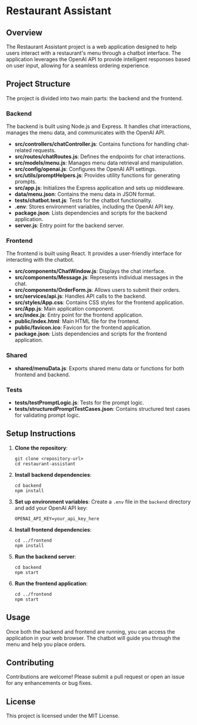 # Restaurant Assistant

## Overview
The Restaurant Assistant project is a web application designed to help users interact with a restaurant's menu through a chatbot interface. The application leverages the OpenAI API to provide intelligent responses based on user input, allowing for a seamless ordering experience.

## Project Structure
The project is divided into two main parts: the backend and the frontend.

### Backend
The backend is built using Node.js and Express. It handles chat interactions, manages the menu data, and communicates with the OpenAI API.

- **src/controllers/chatController.js**: Contains functions for handling chat-related requests.
- **src/routes/chatRoutes.js**: Defines the endpoints for chat interactions.
- **src/models/menu.js**: Manages menu data retrieval and manipulation.
- **src/config/openai.js**: Configures the OpenAI API settings.
- **src/utils/promptHelpers.js**: Provides utility functions for generating prompts.
- **src/app.js**: Initializes the Express application and sets up middleware.
- **data/menu.json**: Contains the menu data in JSON format.
- **tests/chatbot.test.js**: Tests for the chatbot functionality.
- **.env**: Stores environment variables, including the OpenAI API key.
- **package.json**: Lists dependencies and scripts for the backend application.
- **server.js**: Entry point for the backend server.

### Frontend
The frontend is built using React. It provides a user-friendly interface for interacting with the chatbot.

- **src/components/ChatWindow.js**: Displays the chat interface.
- **src/components/Message.js**: Represents individual messages in the chat.
- **src/components/OrderForm.js**: Allows users to submit their orders.
- **src/services/api.js**: Handles API calls to the backend.
- **src/styles/App.css**: Contains CSS styles for the frontend application.
- **src/App.js**: Main application component.
- **src/index.js**: Entry point for the frontend application.
- **public/index.html**: Main HTML file for the frontend.
- **public/favicon.ico**: Favicon for the frontend application.
- **package.json**: Lists dependencies and scripts for the frontend application.

### Shared
- **shared/menuData.js**: Exports shared menu data or functions for both frontend and backend.

### Tests
- **tests/testPromptLogic.js**: Tests for the prompt logic.
- **tests/structuredPromptTestCases.json**: Contains structured test cases for validating prompt logic.

## Setup Instructions
1. **Clone the repository**:
   ```
   git clone <repository-url>
   cd restaurant-assistant
   ```

2. **Install backend dependencies**:
   ```
   cd backend
   npm install
   ```

3. **Set up environment variables**:
   Create a `.env` file in the `backend` directory and add your OpenAI API key:
   ```
   OPENAI_API_KEY=your_api_key_here
   ```

4. **Install frontend dependencies**:
   ```
   cd ../frontend
   npm install
   ```

5. **Run the backend server**:
   ```
   cd backend
   npm start
   ```

6. **Run the frontend application**:
   ```
   cd ../frontend
   npm start
   ```

## Usage
Once both the backend and frontend are running, you can access the application in your web browser. The chatbot will guide you through the menu and help you place orders.

## Contributing
Contributions are welcome! Please submit a pull request or open an issue for any enhancements or bug fixes.

## License
This project is licensed under the MIT License.